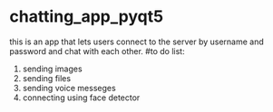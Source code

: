 # chatting_app_pyqt5
this is an app that lets users connect to the server by username and password and chat with each other.
#to do list:
1. sending images
2. sending files
3. sending voice messeges
4. connecting using face detector
